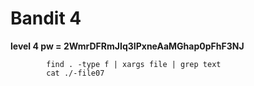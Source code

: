 # Bandit 4
**level 4 pw = 2WmrDFRmJIq3IPxneAaMGhap0pFhF3NJ**
```
        find . -type f | xargs file | grep text
        cat ./-file07
```
